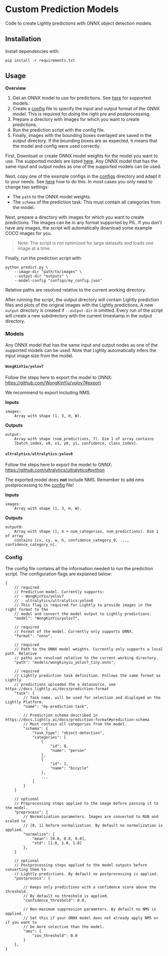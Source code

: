 # Custom Prediction Models

Code to create Lightly predictions with ONNX object detection models.


## Installation
Install dependencies with:
```
pip install -r requirements.txt
```


## Usage

**Overview**

1. Get an ONNX model to use for predictions. See [here](#models) for supported models.
2. Create a [config](#config) file to specify the input and output format of the ONNX
    model. This is required for doing the right pre and postprocessing.
3. Prepare a directory with images for which you want to create predictions.
4. Run the prediction script with the config file.
5. Finally, images with the bounding boxes overlayed are saved in the output directory.
    If the bounding boxes are as expected, it means that the model and config were used
    correctly.

First, Download or create ONNX model weights for the model you want to use. The
supported models are listed [here](#models). Any ONNX model that has the same input and
output nodes as one of the supported models can be used.

Next, copy one of the example configs in the [configs](configs) directory and adapt it
to your needs. See [here](#config) how to do this. In most cases you only need to change
two settings:
* The `path` to the ONNX model weights.
* The `schema` of the prediction task. This must contain all categories from the model.

Next, prepare a directory with images for which you want to create predictions. The
images can be in any format supported by PIL. If you don't have any images, the script
will automatically download some example COCO images for you.
> Note: The script is not optimized for large datasets and loads one image at a time.

Finally, run the prediction script with:
```
python predict.py \
    --image-dir "path/to/images" \
    --output-dir "outputs" \
    --model-config "configs/my_config.json"
```

Relative paths are resolved relative to the current working directory.

After running the script, the output directory will contain Lightly prediction files and
plots of the original images with the Lightly predictions. A new `output` directory is
created if `--output-dir` is omitted. Every run of the script will create a new
subdirectory with the current timestamp in the output directory.


### Models

Any ONNX model that has the same input and output nodes as one of the supported models
can be used. Note that Lightly automatically infers the input image size from the model.


#### `WongKinYiu/yolov7`

Follow the steps here to export the model to ONNX: https://github.com/WongKinYiu/yolov7#export

We recommend to export including NMS.

**Inputs**
```
images:
    Array with shape (1, 3, H, W).
```

**Outputs**
```
output:
    Array with shape (num_predictions, 7). Dim 1 of array contains
    [batch_index, x0, x1, y0, y1, confidence, class_index].
```

#### `ultralytics/ultralytics:yolov8`

Follow the steps here to export the model to ONNX: https://github.com/ultralytics/ultralytics#python

The exported model does **not** include NMS. Remember to add nms postprocessing to the
[config](#config) file!

**Inputs**
```
images:
    Array with shape (1, 3, H, W).
```
**Outputs**
```
output0:
    Array with shape (1, 4 + num_categories, num_predictions). Dim 1 of array
    contains [cx, cy, w, h, confidence_category_0, ..., confidence_category_n].
```


### Config

The config file contains all the information needed to run the prediction script. The
configuration flags are explained below:
```json5
{
    // required
    // Prediction model. Currently supports:
    // - WongKinYiu/yolov7
    // - ultralytics/ultralytics:yolov8
    // This flag is required for Lightly to provide images in the right format to the
    // model and convert the model output to Lightly predictions.
    "model": "WongKinYiu/yolov7",

    // required
    // Format of the model. Currently only supports ONNX.
    "format": "onnx",

    // required
    // Path to the ONNX model weights. Currently only supports a local path. Relative 
    // paths are resolved relative to the current working directory.
    "path": "models/wongkinyiu_yolov7_tiny.onnx",

    // required
    // Lightly prediction task definition. Follows the same format as Lightly
    // predictions uploaded the a datasource, see https://docs.lightly.ai/docs/prediction-format
    "task": {
        // Task name, will be used for selection and displayed on the Lightly Platform.
        "name": "my-prediction-task",

        // Prediction schema described in https://docs.lightly.ai/docs/prediction-format#prediction-schema
        // Must contain all categories from the model.
        "schema": {
            "task_type": "object-detection",
            "categories": [
                {
                    "id": 0,
                    "name": "person"
                },
                {
                    "id": 1,
                    "name": "bicycle"
                },
                ...
            ]
        }
    }

    // optional
    // Preprocessing steps applied to the image before passing it to the model.
    "preprocess": {
        // Normalization parameters. Images are converted to RGB and scaled to
        // [0, 1] before normalization. By default no normalization is applied.
        "normalize": {
            "mean": [0.0, 0.0, 0.0],
            "std": [1.0, 1.0, 1.0]
        },
    }

    // optional
    // Postprocessing steps applied to the model outputs before converting them to
    // Lightly predictions. By default no postprocessing is applied.
    "postprocess": {

        // Keeps only predictions with a confidence score above the threshold.
        // By default no threshold is applied.
        "confidence_threshold": 0.0,

        // Non-maximum suppression parameters. By default no NMS is applied.
        // Set this if your ONNX model does not already apply NMS or if you want to
        // be more selective than the model.
        "nms": {
            "iou_threshold": 0.0
        }
    },
}
```